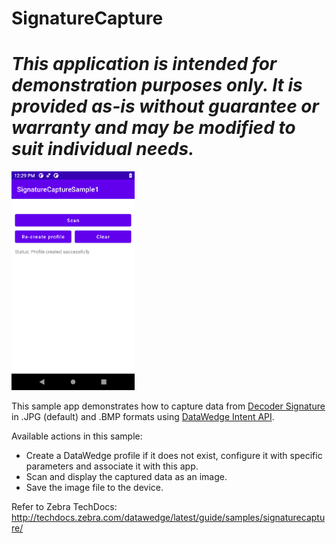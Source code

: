 # SignatureCapture

*This application is intended for demonstration purposes only. It is provided as-is without guarantee or warranty and may be modified to suit individual needs.*
=========================================================

<img style="height:350px" src="signaturecapture1.png"/>

This sample app demonstrates how to capture data from [Decoder Signature](http://techdocs.zebra.com/datawedge/latest/guide/input/barcode/#decodersignature) in .JPG (default) and .BMP formats using [DataWedge Intent API](http://techdocs.zebra.com/datawedge/latest/guide/api/).

Available actions in this sample:

* Create a DataWedge profile if it does not exist, configure it with specific parameters and associate it with this app.
* Scan and display the captured data as an image.
* Save the image file to the device.

Refer to Zebra TechDocs: http://techdocs.zebra.com/datawedge/latest/guide/samples/signaturecapture/





